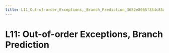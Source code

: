 ```yaml
---
title: L11_Out-of-order_Exceptions,_Branch_Prediction_3682e8065f354c85a0423f377c3abef8
---
```


# L11: Out-of-order Exceptions, Branch Prediction